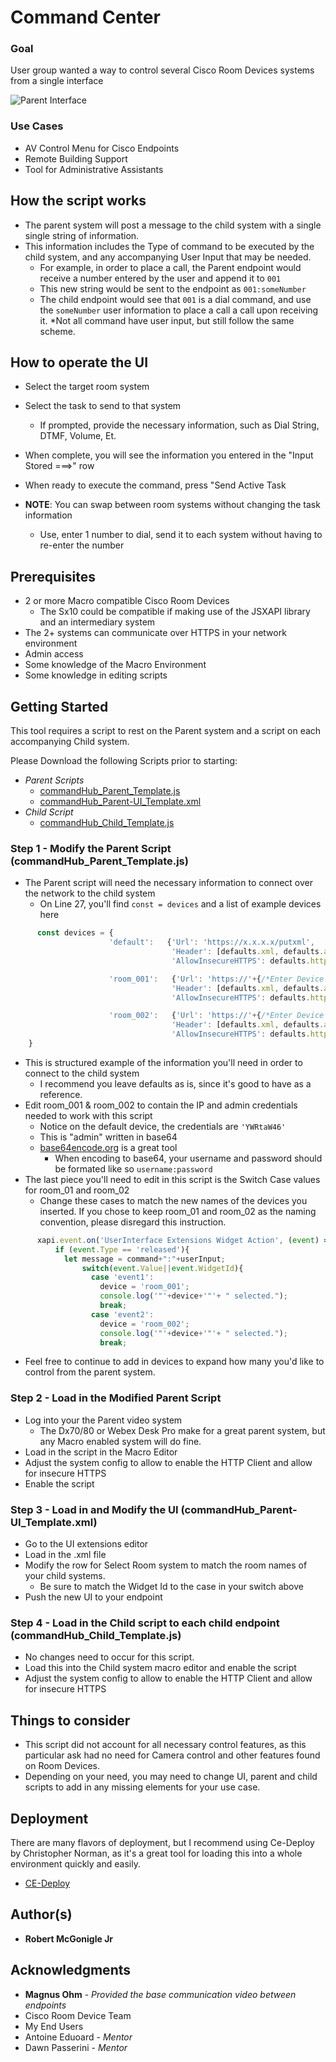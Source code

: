 # Command Center

### Goal

User group wanted a way to control several Cisco Room Devices systems from a single interface

![Parent Interface](https://github.com/Bobby-McGonigle/Macro-Samples/blob/master/T10%20Command%20Center/commandHub%20Menu.png)

### Use Cases

* AV Control Menu for Cisco Endpoints
* Remote Building Support
* Tool for Administrative Assistants

## How the script works
* The parent system will post a message to the child system with a single single string of information.
* This information includes the Type of command to be executed by the child system, and any accompanying User Input that may be needed.
  * For example, in order to place a call, the Parent endpoint would receive a number entered by the user and append it to ```001```
  * This new string would be sent to the endpoint as ```001:someNumber```
  * The child endpoint would see that ```001``` is a dial command, and use the ```someNumber``` user information to place a call a call upon receiving it.
*Not all command have user input, but still follow the same scheme.

## How to operate the UI
* Select the target room system
* Select the task to send to that system
  * If prompted, provide the necessary information, such as Dial String, DTMF, Volume, Et.
* When complete, you will see the information you entered in the "Input Stored ===>" row
* When ready to execute the command, press "Send Active Task

* **NOTE**: You can swap between room systems without changing the task information
  * Use, enter 1 number to dial, send it to each system without having to re-enter the number

## Prerequisites
* 2 or more Macro compatible Cisco Room Devices
  * The Sx10 could be compatible if making use of the JSXAPI library and an intermediary system
* The 2+ systems can communicate over HTTPS in your network environment
* Admin access
* Some knowledge of the Macro Environment
* Some knowledge in editing scripts

## Getting Started

This tool requires a script to rest on the Parent system and a script on each accompanying Child system.

Please Download the following Scripts prior to starting:
* _Parent Scripts_
  * [commandHub_Parent_Template.js](https://github.com/Bobby-McGonigle/Macro-Samples/blob/master/T10%20Command%20Center/commandHub_Parent_Template.js)
  * [commandHub_Parent-UI_Template.xml](https://github.com/Bobby-McGonigle/Macro-Samples/blob/master/T10%20Command%20Center/commandHub_Parent-UI_Template.xml)
* _Child Script_
  * [commandHub_Child_Template.js](https://github.com/Bobby-McGonigle/Macro-Samples/blob/master/T10%20Command%20Center/commandHub_Child_Template.js)

### Step 1 - Modify the Parent Script (commandHub_Parent_Template.js)
* The Parent script will need the necessary information to connect over the network to the child system
  * On Line 27, you'll find ```const = devices``` and a list of example devices here


```javascript
      const devices = {
                      'default':   {'Url': 'https://x.x.x.x/putxml',
                                    'Header': [defaults.xml, defaults.auth + 'YWRtaW46'],
                                    'AllowInsecureHTTPS': defaults.https},

                      'room_001':   {'Url': 'https://'+{/*Enter Device IP Here*/}+'/putxml',
                                    'Header': [defaults.xml, defaults.auth + {/*Enter Device base64 Authentication Credentials Here*/}],
                                    'AllowInsecureHTTPS': defaults.https},

                      'room_002':   {'Url': 'https://'+{/*Enter Device IP Here*/}+'/putxml',
                                    'Header': [defaults.xml, defaults.auth + {/*Enter Device base64 Authentication Credentials Here*/}],
                                    'AllowInsecureHTTPS': defaults.https}
    }
```
 
  * This is structured example of the information you'll need in order to connect to the child system
    * I recommend you leave defaults as is, since it's good to have as a reference.
  * Edit room_001 & room_002 to contain the IP and admin credentials needed to work with this script
    * Notice on the default device, the credentials are ```'YWRtaW46'```
    * This is "admin" written in base64
    * [base64encode.org](https://www.base64encode.org/) is a great tool
      * When encoding to base64, your username and password should be formated like so ```username:password```
* The last piece you'll need to edit in this script is the Switch Case values for room_01 and room_02
  * Change these cases to match the new names of the devices you inserted. If you chose to keep room_01 and room_02 as the naming convention, please disregard this instruction.
  
```javascript
      xapi.event.on('UserInterface Extensions Widget Action', (event) => {
          if (event.Type == 'released'){
            let message = command+":"+userInput;
                switch(event.Value||event.WidgetId){
                  case 'event1':
                    device = 'room_001';
                    console.log('"'+device+'"'+ " selected.");
                    break;
                  case 'event2':
                    device = 'room_002';
                    console.log('"'+device+'"'+ " selected.");
                    break;
```

* Feel free to continue to add in devices to expand how many you'd like to control from the parent system.

### Step 2 - Load in the Modified Parent Script

* Log into your the Parent video system
  * The Dx70/80 or Webex Desk Pro make for a great parent system, but any Macro enabled system will do fine.
* Load in the script in the Macro Editor
* Adjust the system config to allow to enable the HTTP Client and allow for insecure HTTPS
* Enable the script

### Step 3 - Load in and Modify the UI (commandHub_Parent-UI_Template.xml)
* Go to the UI extensions editor
* Load in the .xml file
* Modify the row for Select Room system to match the room names of your child systems.
  * Be sure to match the Widget Id to the case in your switch above
* Push the new UI to your endpoint

### Step 4 - Load in the Child script to each child endpoint (commandHub_Child_Template.js)
* No changes need to occur for this script.
* Load this into the Child system macro editor and enable the script
* Adjust the system config to allow to enable the HTTP Client and allow for insecure HTTPS

## Things to consider
* This script did not account for all necessary control features, as this particular ask had no need for Camera control and other features found on Room Devices.
* Depending on your need, you may need  to change UI, parent and child scripts to add in any missing elements for your use case.


## Deployment

There are many flavors of deployment, but I recommend using Ce-Deploy by Christopher Norman, as it's a great tool for loading this into a whole environment quickly and easily.

* [CE-Deploy](https://github.com/voipnorm/CE-Deploy)

## Author(s)

* **Robert McGonigle Jr**

## Acknowledgments

* **Magnus Ohm** - *Provided the base communication video between endpoints*
* Cisco Room Device Team
* My End Users
* Antoine Eduoard - *Mentor*
* Dawn Passerini - *Mentor*
